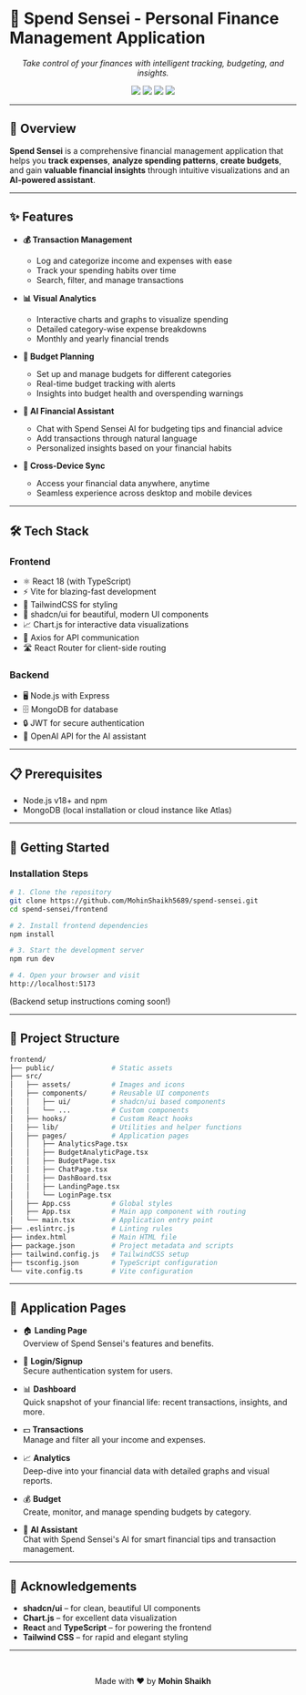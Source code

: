 # 💸 Spend Sensei - Personal Finance Management Application

<div align="center">
  <p><em>Take control of your finances with intelligent tracking, budgeting, and insights.</em></p>

  <!-- Badges -->
  <p>
    <img src="https://img.shields.io/badge/Frontend-React-61DAFB?logo=react&logoColor=white&style=for-the-badge" />
    <img src="https://img.shields.io/badge/Build-Vite-646CFF?logo=vite&logoColor=white&style=for-the-badge" />
    <img src="https://img.shields.io/badge/Styling-TailwindCSS-38B2AC?logo=tailwindcss&logoColor=white&style=for-the-badge" />
    <img src="https://img.shields.io/badge/Language-TypeScript-3178C6?logo=typescript&logoColor=white&style=for-the-badge" />
  </p>
</div>

---

## 🚀 Overview

**Spend Sensei** is a comprehensive financial management application that helps you **track expenses**, **analyze spending patterns**, **create budgets**, and gain **valuable financial insights** through intuitive visualizations and an **AI-powered assistant**.

---

## ✨ Features

- **💰 Transaction Management**
  - Log and categorize income and expenses with ease
  - Track your spending habits over time
  - Search, filter, and manage transactions

- **📊 Visual Analytics**
  - Interactive charts and graphs to visualize spending
  - Detailed category-wise expense breakdowns
  - Monthly and yearly financial trends

- **📝 Budget Planning**
  - Set up and manage budgets for different categories
  - Real-time budget tracking with alerts
  - Insights into budget health and overspending warnings

- **💬 AI Financial Assistant**
  - Chat with Spend Sensei AI for budgeting tips and financial advice
  - Add transactions through natural language
  - Personalized insights based on your financial habits

- **🔄 Cross-Device Sync**
  - Access your financial data anywhere, anytime
  - Seamless experience across desktop and mobile devices

---

## 🛠️ Tech Stack

### Frontend

- ⚛️ React 18 (with TypeScript)
- ⚡ Vite for blazing-fast development
- 🎨 TailwindCSS for styling
- 🧩 shadcn/ui for beautiful, modern UI components
- 📈 Chart.js for interactive data visualizations
- 🔗 Axios for API communication
- 🛣️ React Router for client-side routing

### Backend

- 🖥️ Node.js with Express
- 🗄️ MongoDB for database
- 🔒 JWT for secure authentication
- 🤖 OpenAI API for the AI assistant

---

## 📋 Prerequisites

- Node.js v18+ and npm
- MongoDB (local installation or cloud instance like Atlas)

---

## 🚀 Getting Started

### Installation Steps

```bash
# 1. Clone the repository
git clone https://github.com/MohinShaikh5689/spend-sensei.git
cd spend-sensei/frontend

# 2. Install frontend dependencies
npm install

# 3. Start the development server
npm run dev

# 4. Open your browser and visit
http://localhost:5173
```

(Backend setup instructions coming soon!)

---

## 📁 Project Structure

```bash
frontend/
├── public/              # Static assets
├── src/
│   ├── assets/          # Images and icons
│   ├── components/      # Reusable UI components
│   │   ├── ui/          # shadcn/ui based components
│   │   └── ...          # Custom components
│   ├── hooks/           # Custom React hooks
│   ├── lib/             # Utilities and helper functions
│   ├── pages/           # Application pages
│   │   ├── AnalyticsPage.tsx
│   │   ├── BudgetAnalyticPage.tsx
│   │   ├── BudgetPage.tsx
│   │   ├── ChatPage.tsx
│   │   ├── DashBoard.tsx
│   │   ├── LandingPage.tsx
│   │   └── LoginPage.tsx
│   ├── App.css          # Global styles
│   ├── App.tsx          # Main app component with routing
│   └── main.tsx         # Application entry point
├── .eslintrc.js         # Linting rules
├── index.html           # Main HTML file
├── package.json         # Project metadata and scripts
├── tailwind.config.js   # TailwindCSS setup
├── tsconfig.json        # TypeScript configuration
└── vite.config.ts       # Vite configuration
```

---

## 📱 Application Pages

- 🏠 **Landing Page**  
  Overview of Spend Sensei's features and benefits.

- 🔐 **Login/Signup**  
  Secure authentication system for users.

- 📊 **Dashboard**  
  Quick snapshot of your financial life: recent transactions, insights, and more.

- 💵 **Transactions**  
  Manage and filter all your income and expenses.

- 📈 **Analytics**  
  Deep-dive into your financial data with detailed graphs and visual reports.

- 💰 **Budget**  
  Create, monitor, and manage spending budgets by category.

- 🤖 **AI Assistant**  
  Chat with Spend Sensei's AI for smart financial tips and transaction management.

---

## 👏 Acknowledgements

- **shadcn/ui** – for clean, beautiful UI components
- **Chart.js** – for excellent data visualization
- **React** and **TypeScript** – for powering the frontend
- **Tailwind CSS** – for rapid and elegant styling

---

<div align="center">
  <br />
  <p>Made with ❤️ by <strong>Mohin Shaikh</strong></p>
</div>
